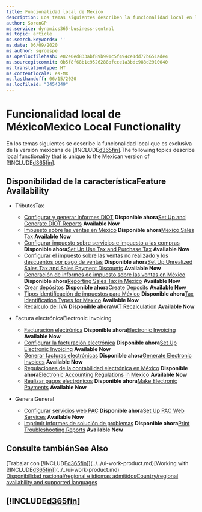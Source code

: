 ```yaml
---
title: Funcionalidad local de México
description: Los temas siguientes describen la funcionalidad local en la versión mexicana de Business Central.
author: SorenGP
ms.service: dynamics365-business-central
ms.topic: article
ms.search.keywords: ''
ms.date: 06/09/2020
ms.author: sgroespe
ms.openlocfilehash: e82e0ed833abf89b991c5f494ce1dd77b651ade4
ms.sourcegitcommit: 0b5f8f68b1c9526288bfcce1a3bdc988d2910040
ms.translationtype: HT
ms.contentlocale: es-MX
ms.lasthandoff: 06/15/2020
ms.locfileid: "3454349"
---
```

# <a name="mexico-local-functionality"></a><span data-ttu-id="ab059-103">Funcionalidad local de México</span><span class="sxs-lookup"><span data-stu-id="ab059-103">Mexico Local Functionality</span></span>

<span data-ttu-id="ab059-104">En los temas siguientes se describe la funcionalidad local que es exclusiva de la versión mexicana de [!INCLUDE[d365fin](../../includes/d365fin_md.md)].</span><span class="sxs-lookup"><span data-stu-id="ab059-104">The following topics describe local functionality that is unique to the Mexican version of [!INCLUDE[d365fin](../../includes/d365fin_md.md)].</span></span>  

## <a name="feature-availability"></a><span data-ttu-id="ab059-105">Disponibilidad de la característica</span><span class="sxs-lookup"><span data-stu-id="ab059-105">Feature Availability</span></span>  

* <span data-ttu-id="ab059-106">Tributos</span><span class="sxs-lookup"><span data-stu-id="ab059-106">Tax</span></span>
    * <span data-ttu-id="ab059-107">[Configurar y generar informes DIOT](ui-extensions-setup-and-generate-diot-report-mx.md) **Disponible ahora**</span><span class="sxs-lookup"><span data-stu-id="ab059-107">[Set Up and Generate DIOT Reports](ui-extensions-setup-and-generate-diot-report-mx.md) **Available Now**</span></span>
    * <span data-ttu-id="ab059-108">[Impuesto sobre las ventas en México](mexico-sales-tax.md) **Disponible ahora**</span><span class="sxs-lookup"><span data-stu-id="ab059-108">[Mexico Sales Tax](mexico-sales-tax.md) **Available Now**</span></span>
    * <span data-ttu-id="ab059-109">[Configurar impuesto sobre servicios e impuesto a las compras](how-to-set-up-use-tax-and-purchase-tax.md) **Disponible ahora**</span><span class="sxs-lookup"><span data-stu-id="ab059-109">[Set Up Use Tax and Purchase Tax](how-to-set-up-use-tax-and-purchase-tax.md) **Available Now**</span></span>
    * <span data-ttu-id="ab059-110">[Configurar el impuesto sobre las ventas no realizado y los descuentos por pago de ventas](how-to-set-up-unrealized-sales-tax-and-sales-payment-discounts.md) **Disponible ahora**</span><span class="sxs-lookup"><span data-stu-id="ab059-110">[Set Up Unrealized Sales Tax and Sales Payment Discounts](how-to-set-up-unrealized-sales-tax-and-sales-payment-discounts.md) **Available Now**</span></span>
    * <span data-ttu-id="ab059-111">[Generación de informes de impuesto sobre las ventas en México](mexico-sales-tax.md) **Disponible ahora**</span><span class="sxs-lookup"><span data-stu-id="ab059-111">[Reporting Sales Tax in Mexico](mexico-sales-tax.md) **Available Now**</span></span>
    * <span data-ttu-id="ab059-112">[Crear depósitos](how-to-create-deposits.md) **Disponible ahora**</span><span class="sxs-lookup"><span data-stu-id="ab059-112">[Create Deposits](how-to-create-deposits.md) **Available Now**</span></span>
    * <span data-ttu-id="ab059-113">[Tipos identificación de impuestos para México](tax-identification-types-for-mexico.md) **Disponible ahora**</span><span class="sxs-lookup"><span data-stu-id="ab059-113">[Tax Identification Types for Mexico](tax-identification-types-for-mexico.md) **Available Now**</span></span>
    * <span data-ttu-id="ab059-114">[Recálculo del IVA](vat-recalculation.md) **Disponible ahora**</span><span class="sxs-lookup"><span data-stu-id="ab059-114">[VAT Recalculation](vat-recalculation.md) **Available Now**</span></span>

* <span data-ttu-id="ab059-115">Factura electrónica</span><span class="sxs-lookup"><span data-stu-id="ab059-115">Electronic Invoicing</span></span>
    * <span data-ttu-id="ab059-116">[Facturación electrónica](electronic-invoicing.md) **Disponible ahora**</span><span class="sxs-lookup"><span data-stu-id="ab059-116">[Electronic Invoicing](electronic-invoicing.md) **Available Now**</span></span>
    * <span data-ttu-id="ab059-117">[Configurar la facturación electrónica](how-to-set-up-electronic-invoicing.md) **Disponible ahora**</span><span class="sxs-lookup"><span data-stu-id="ab059-117">[Set Up Electronic Invoicing](how-to-set-up-electronic-invoicing.md) **Available Now**</span></span>
    * <span data-ttu-id="ab059-118">[Generar facturas electrónicas](how-to-generate-electronic-invoices.md) **Disponible ahora**</span><span class="sxs-lookup"><span data-stu-id="ab059-118">[Generate Electronic Invoices](how-to-generate-electronic-invoices.md) **Available Now**</span></span>
    * <span data-ttu-id="ab059-119">[Regulaciones de la contabilidad electrónica en México](electronic-accounting-regulations.md) **Disponible ahora**</span><span class="sxs-lookup"><span data-stu-id="ab059-119">[Electronic Accounting Regulations in Mexico](electronic-accounting-regulations.md) **Available Now**</span></span>
    * <span data-ttu-id="ab059-120">[Realizar pagos electrónicos](../../finance-make-payments-with-bank-data-conversion-service-or-sepa-credit-transfer.md#exporting-payments-to-a-bank-file) **Disponible ahora**</span><span class="sxs-lookup"><span data-stu-id="ab059-120">[Make Electronic Payments](../../finance-make-payments-with-bank-data-conversion-service-or-sepa-credit-transfer.md#exporting-payments-to-a-bank-file) **Available Now**</span></span>

* <span data-ttu-id="ab059-121">General</span><span class="sxs-lookup"><span data-stu-id="ab059-121">General</span></span>
    * <span data-ttu-id="ab059-122">[Configurar servicios web PAC](how-to-set-up-pac-web-services.md) **Disponible ahora**</span><span class="sxs-lookup"><span data-stu-id="ab059-122">[Set Up PAC Web Services](how-to-set-up-pac-web-services.md) **Available Now**</span></span>
    * <span data-ttu-id="ab059-123">[Imprimir informes de solución de problemas](how-to-print-troubleshooting-reports.md) **Disponible ahora**</span><span class="sxs-lookup"><span data-stu-id="ab059-123">[Print Troubleshooting Reports](how-to-print-troubleshooting-reports.md) **Available Now**</span></span>

## <a name="see-also"></a><span data-ttu-id="ab059-124">Consulte también</span><span class="sxs-lookup"><span data-stu-id="ab059-124">See Also</span></span>

<span data-ttu-id="ab059-125">[Trabajar con [!INCLUDE[d365fin](../../includes/d365fin_md.md)]](../../ui-work-product.md)</span><span class="sxs-lookup"><span data-stu-id="ab059-125">[Working with [!INCLUDE[d365fin](../../includes/d365fin_md.md)]](../../ui-work-product.md)</span></span>  
[<span data-ttu-id="ab059-126">Disponibilidad nacional/regional e idiomas admitidos</span><span class="sxs-lookup"><span data-stu-id="ab059-126">Country/regional availability and supported languages</span></span>](/dynamics365/business-central/dev-itpro/compliance/apptest-countries-and-translations)  

## [!INCLUDE[d365fin](../../includes/free_trial_md.md)]
